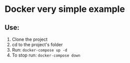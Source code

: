 # Docker very simple example

## Use:

1. Clone the project
1. cd to the project's folder
1. Run: ```docker-compose up -d```
1. To stop run: ```docker-compose down```